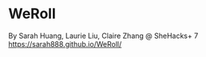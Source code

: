 # WeRoll
By   Sarah Huang, Laurie Liu, Claire Zhang
 @ SheHacks+ 7
https://sarah888.github.io/WeRoll/
